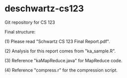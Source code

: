 deschwartz-cs123
================

Git repository for CS 123

Final structure: 

(1) Please read "Schwartz CS 123 Final Report.pdf". 

(2) Analysis for this report comes from "ka_sample.R". 

(3) Reference "kaMapReduce.java" for MapReduce code.

(4) Reference "compress.r" for the compression script.
